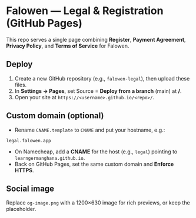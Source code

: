 # Falowen — Legal & Registration (GitHub Pages)
This repo serves a single page combining **Register**, **Payment Agreement**, **Privacy Policy**, and **Terms of Service** for Falowen.

## Deploy
1. Create a new GitHub repository (e.g., `falowen-legal`), then upload these files.
2. In **Settings → Pages**, set Source = **Deploy from a branch** (main) at **/**.
3. Open your site at `https://<username>.github.io/<repo>/`.

## Custom domain (optional)
- Rename `CNAME.template` to `CNAME` and put your hostname, e.g.:
```
legal.falowen.app
```
- On Namecheap, add a **CNAME** for the host (e.g., `legal`) pointing to `learngermanghana.github.io`.
- Back on GitHub Pages, set the same custom domain and **Enforce HTTPS**.

## Social image
Replace `og-image.png` with a 1200×630 image for rich previews, or keep the placeholder.
